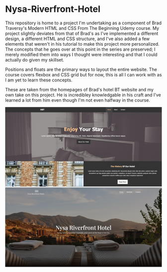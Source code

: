 # Nysa-Riverfront-Hotel
This repository is home to a project I'm undertaking as a component of Brad Traversy's Modern HTML and CSS From The Beginning Udemy course. My project slightly deviates from that of Brad's as I've implemented a different design, a different HTML and CSS structure, and I've also added a few elements that weren't in his tutorial to make this project more personalized. The concepts that he goes over at this point in the series are preserved; I merely modified them into ways I thought were interesting and that I could actually do given my skillset.

Positions and floats are the primary ways to layout the entire website. The course covers flexbox and CSS grid but for now, this is all I can work with as I am yet to learn these concepts.

These are taken from the homepages of Brad's hotel BT website and my own take on this project. He is incredibley knowledgable in his craft and I've learned a lot from him even though I'm not even halfway in the course.

<img src="./images/screencap-hotel-bt.png">
<img src="./images/screencap-nysa-riverfront-hotel.png">
